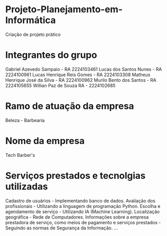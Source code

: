 # Projeto-Planejamento-em-Informática
Criação de projeto prático

# Integrantes do grupo
Gabriel Azevedo Sampaio - RA 2224103461
Lucas dos Santos Nunes - RA 2224100961
Lucas Henrique Reis Gomes - RA 2224103308
Matheus Henrique José da Silva - RA 2224100962
Murilo Bento dos Santos - RA 2224105655
Willian Paz de Souza RA - 2224102685

# Ramo de atuação da empresa
Beleza - Barbearia

# Nome da empresa
Tech Barber's

# Serviços prestados e tecnolgias utilizadas
Cadastro de usuários - Implementando banco de dados.
Avaliação dos profissionais - Utilizando a linguagem de programação Python.
Escolha e agendamento de serviço - Utilizando IA (Machine Learning).
Localização geográfica - Rede de Computadores.
Informações sobre a empresa prestadora de serviço, como meios de pagamento e serviços prestados - Seguindo as normas de Segurança da Informação.
...
